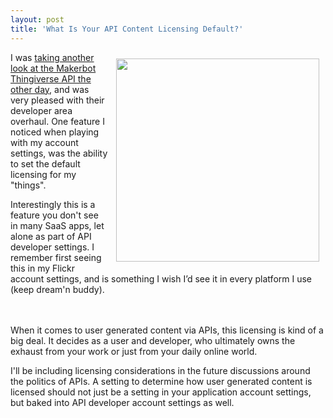 ```yaml
---
layout: post
title: 'What Is Your API Content Licensing Default?'
---
```

<p><img style="padding: 10px;" src="https://s3.amazonaws.com/kinlane-productions/api-evangelist/thingiverse/thingiverse-license-setting-2.png" alt="" width="325" align="right" /></p>
<p>I was <a title="taking another look at the Makerbot Thingiverse API the other day" href="http://apievangelist.com/2014/01/14/take-another-look-at-the-thingiverse-3d-printing-community-api/">taking another look at the Makerbot Thingiverse API the other day</a>, and was very pleased with their developer area overhaul. One feature I noticed when playing with my account settings, was the ability to set the default licensing for my "things".</p>
<p>Interestingly this is a feature you don't see in many SaaS apps, let alone as part of API developer settings. I remember first seeing this in my Flickr account settings, and is something I wish I&rsquo;d see it in every platform I use (keep dream'n buddy).</p>
<p><img style="padding: 10px; display: block; margin-left: auto; margin-right: auto;" src="https://s3.amazonaws.com/kinlane-productions/api-evangelist/flickr/Flickr__Your_Account.png" alt="" /></p>
<p>When it comes to user generated content via APIs, this licensing is kind of a big deal. It decides as a user and developer, who ultimately owns the exhaust from your work or just from your daily online world.</p>
<p>I'll be including licensing considerations in the future discussions around the politics of APIs. A setting to determine how user generated content is licensed should not just be a setting in your application account settings, but baked into API developer account settings as well.</p>